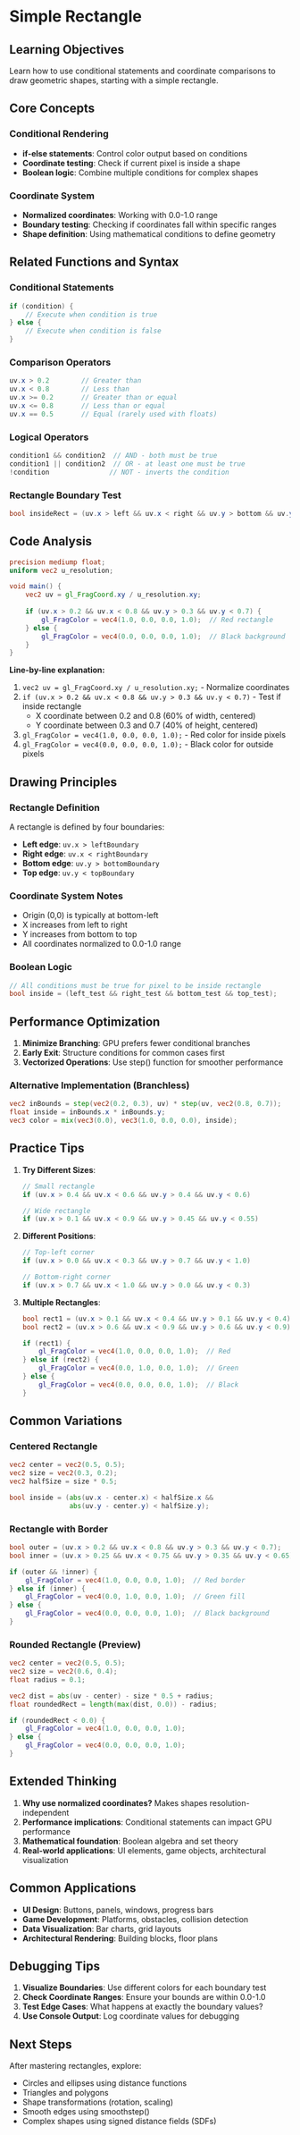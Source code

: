 # Simple Rectangle

## Learning Objectives

Learn how to use conditional statements and coordinate comparisons to draw geometric shapes, starting with a simple rectangle.

## Core Concepts

### Conditional Rendering
- **if-else statements**: Control color output based on conditions
- **Coordinate testing**: Check if current pixel is inside a shape
- **Boolean logic**: Combine multiple conditions for complex shapes

### Coordinate System
- **Normalized coordinates**: Working with 0.0-1.0 range
- **Boundary testing**: Checking if coordinates fall within specific ranges
- **Shape definition**: Using mathematical conditions to define geometry

## Related Functions and Syntax

### Conditional Statements
```glsl
if (condition) {
    // Execute when condition is true
} else {
    // Execute when condition is false
}
```

### Comparison Operators
```glsl
uv.x > 0.2        // Greater than
uv.x < 0.8        // Less than
uv.x >= 0.2       // Greater than or equal
uv.x <= 0.8       // Less than or equal
uv.x == 0.5       // Equal (rarely used with floats)
```

### Logical Operators
```glsl
condition1 && condition2  // AND - both must be true
condition1 || condition2  // OR - at least one must be true
!condition               // NOT - inverts the condition
```

### Rectangle Boundary Test
```glsl
bool insideRect = (uv.x > left && uv.x < right && uv.y > bottom && uv.y < top);
```

## Code Analysis

```glsl
precision mediump float;
uniform vec2 u_resolution;

void main() {
    vec2 uv = gl_FragCoord.xy / u_resolution.xy;
    
    if (uv.x > 0.2 && uv.x < 0.8 && uv.y > 0.3 && uv.y < 0.7) {
        gl_FragColor = vec4(1.0, 0.0, 0.0, 1.0);  // Red rectangle
    } else {
        gl_FragColor = vec4(0.0, 0.0, 0.0, 1.0);  // Black background
    }
}
```

**Line-by-line explanation:**
1. `vec2 uv = gl_FragCoord.xy / u_resolution.xy;` - Normalize coordinates
2. `if (uv.x > 0.2 && uv.x < 0.8 && uv.y > 0.3 && uv.y < 0.7)` - Test if inside rectangle
   - X coordinate between 0.2 and 0.8 (60% of width, centered)
   - Y coordinate between 0.3 and 0.7 (40% of height, centered)
3. `gl_FragColor = vec4(1.0, 0.0, 0.0, 1.0);` - Red color for inside pixels
4. `gl_FragColor = vec4(0.0, 0.0, 0.0, 1.0);` - Black color for outside pixels

## Drawing Principles

### Rectangle Definition
A rectangle is defined by four boundaries:
- **Left edge**: `uv.x > leftBoundary`
- **Right edge**: `uv.x < rightBoundary`
- **Bottom edge**: `uv.y > bottomBoundary`
- **Top edge**: `uv.y < topBoundary`

### Coordinate System Notes
- Origin (0,0) is typically at bottom-left
- X increases from left to right
- Y increases from bottom to top
- All coordinates normalized to 0.0-1.0 range

### Boolean Logic
```glsl
// All conditions must be true for pixel to be inside rectangle
bool inside = (left_test && right_test && bottom_test && top_test);
```

## Performance Optimization

1. **Minimize Branching**: GPU prefers fewer conditional branches
2. **Early Exit**: Structure conditions for common cases first
3. **Vectorized Operations**: Use step() function for smoother performance

### Alternative Implementation (Branchless)
```glsl
vec2 inBounds = step(vec2(0.2, 0.3), uv) * step(uv, vec2(0.8, 0.7));
float inside = inBounds.x * inBounds.y;
vec3 color = mix(vec3(0.0), vec3(1.0, 0.0, 0.0), inside);
```

## Practice Tips

1. **Try Different Sizes**:
   ```glsl
   // Small rectangle
   if (uv.x > 0.4 && uv.x < 0.6 && uv.y > 0.4 && uv.y < 0.6)
   
   // Wide rectangle
   if (uv.x > 0.1 && uv.x < 0.9 && uv.y > 0.45 && uv.y < 0.55)
   ```

2. **Different Positions**:
   ```glsl
   // Top-left corner
   if (uv.x > 0.0 && uv.x < 0.3 && uv.y > 0.7 && uv.y < 1.0)
   
   // Bottom-right corner
   if (uv.x > 0.7 && uv.x < 1.0 && uv.y > 0.0 && uv.y < 0.3)
   ```

3. **Multiple Rectangles**:
   ```glsl
   bool rect1 = (uv.x > 0.1 && uv.x < 0.4 && uv.y > 0.1 && uv.y < 0.4);
   bool rect2 = (uv.x > 0.6 && uv.x < 0.9 && uv.y > 0.6 && uv.y < 0.9);
   
   if (rect1) {
       gl_FragColor = vec4(1.0, 0.0, 0.0, 1.0);  // Red
   } else if (rect2) {
       gl_FragColor = vec4(0.0, 1.0, 0.0, 1.0);  // Green
   } else {
       gl_FragColor = vec4(0.0, 0.0, 0.0, 1.0);  // Black
   }
   ```

## Common Variations

### Centered Rectangle
```glsl
vec2 center = vec2(0.5, 0.5);
vec2 size = vec2(0.3, 0.2);
vec2 halfSize = size * 0.5;

bool inside = (abs(uv.x - center.x) < halfSize.x && 
               abs(uv.y - center.y) < halfSize.y);
```

### Rectangle with Border
```glsl
bool outer = (uv.x > 0.2 && uv.x < 0.8 && uv.y > 0.3 && uv.y < 0.7);
bool inner = (uv.x > 0.25 && uv.x < 0.75 && uv.y > 0.35 && uv.y < 0.65);

if (outer && !inner) {
    gl_FragColor = vec4(1.0, 0.0, 0.0, 1.0);  // Red border
} else if (inner) {
    gl_FragColor = vec4(0.0, 1.0, 0.0, 1.0);  // Green fill
} else {
    gl_FragColor = vec4(0.0, 0.0, 0.0, 1.0);  // Black background
}
```

### Rounded Rectangle (Preview)
```glsl
vec2 center = vec2(0.5, 0.5);
vec2 size = vec2(0.6, 0.4);
float radius = 0.1;

vec2 dist = abs(uv - center) - size * 0.5 + radius;
float roundedRect = length(max(dist, 0.0)) - radius;

if (roundedRect < 0.0) {
    gl_FragColor = vec4(1.0, 0.0, 0.0, 1.0);
} else {
    gl_FragColor = vec4(0.0, 0.0, 0.0, 1.0);
}
```

## Extended Thinking

1. **Why use normalized coordinates?** Makes shapes resolution-independent
2. **Performance implications**: Conditional statements can impact GPU performance
3. **Mathematical foundation**: Boolean algebra and set theory
4. **Real-world applications**: UI elements, game objects, architectural visualization

## Common Applications

- **UI Design**: Buttons, panels, windows, progress bars
- **Game Development**: Platforms, obstacles, collision detection
- **Data Visualization**: Bar charts, grid layouts
- **Architectural Rendering**: Building blocks, floor plans

## Debugging Tips

1. **Visualize Boundaries**: Use different colors for each boundary test
2. **Check Coordinate Ranges**: Ensure your bounds are within 0.0-1.0
3. **Test Edge Cases**: What happens at exactly the boundary values?
4. **Use Console Output**: Log coordinate values for debugging

## Next Steps

After mastering rectangles, explore:
- Circles and ellipses using distance functions
- Triangles and polygons
- Shape transformations (rotation, scaling)
- Smooth edges using smoothstep()
- Complex shapes using signed distance fields (SDFs)
